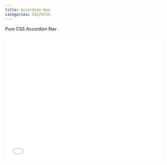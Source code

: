 ```yaml
---
title: Accordion Nav
categories: CSS/SCSS
---
```


Pure CSS Accordion Nav

<iframe height='400' scrolling='no' title='Accordion nav' src='//codepen.io/lcrccr/embed/preview/KRLRpe/?height=400&theme-id=33119&default-tab=result&embed-version=2' frameborder='no' allowtransparency='true' allowfullscreen='true' style='width: 100%;'>See the Pen <a href='https://codepen.io/lcrccr/pen/KRLRpe/'>Accordion nav</a> by Leslie Lai (<a href='https://codepen.io/lcrccr'>@lcrccr</a>) on <a href='https://codepen.io'>CodePen</a>.
</iframe>

